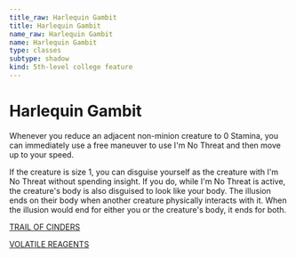 ```yaml
---
title_raw: Harlequin Gambit
title: Harlequin Gambit
name_raw: Harlequin Gambit
name: Harlequin Gambit
type: classes
subtype: shadow
kind: 5th-level college feature
---
```


# Harlequin Gambit

Whenever you reduce an adjacent non-minion creature to 0 Stamina, you can immediately use a free maneuver to use I'm No Threat and then move up to your speed.

If the creature is size 1, you can disguise yourself as the creature with I'm No Threat without spending insight. If you do, while I'm No Threat is active, the creature's body is also disguised to look like your body. The illusion ends on their body when another creature physically interacts with it. When the illusion would end for either you or the creature's body, it ends for both.

[TRAIL OF CINDERS](./Trail%20Of%20Cinders.md)

[VOLATILE REAGENTS](./Volatile%20Reagents.md)
